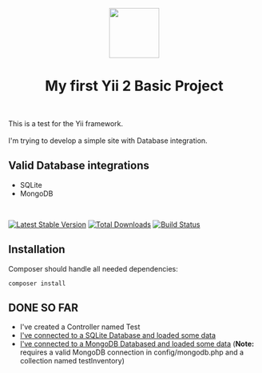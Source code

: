 <p align="center"> 
    <a href="https://github.com/yiisoft" target="_blank">
        <img src="https://avatars0.githubusercontent.com/u/993323" height="100px">
    </a>
    <h1 align="center">My first Yii 2 Basic Project</h1>
    <br>
</p>

This is a test for the Yii framework.<br/>
<br/>
I'm trying to develop a simple site with Database integration.<br/>

## Valid Database integrations
* SQLite
* MongoDB
<br/>

[![Latest Stable Version](https://img.shields.io/packagist/v/yiisoft/yii2-app-basic.svg)](https://packagist.org/packages/yiisoft/yii2-app-basic)
[![Total Downloads](https://img.shields.io/packagist/dt/yiisoft/yii2-app-basic.svg)](https://packagist.org/packages/yiisoft/yii2-app-basic)
[![Build Status](https://travis-ci.com/yiisoft/yii2-app-basic.svg?branch=master)](https://travis-ci.com/yiisoft/yii2-app-basic)

## Installation

Composer should handle all needed dependencies:

```composer install```


DONE SO FAR
-------------------

* I've created a Controller named Test
* [I've connected to a SQLite Database and loaded some data](http://localhost:8080/yii-test/basic/web/test2)
* [I've connected to a MongoDB Databased and loaded some data](http://localhost:8080/yii-test/basic/web/test2/mongo) (**Note:** requires a valid MongoDB connection in config/mongodb.php and a collection named testInventory)
